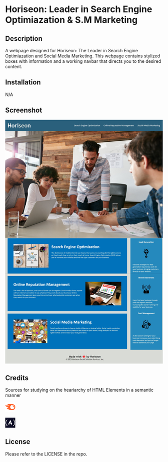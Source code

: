 # Horiseon: Leader in Search Engine Optimiazation & S.M Marketing

## Description

A webpage designed for Horiseon: The Leader in Search Engine Optimiazation and Social Media Marketing.
This webpage contains stylized boxes with information and a working navbar that directs you to the desired content.

## Installation

N/A

## Screenshot

![Screenshot of Webpage](Public/assets/images/SEO-preview.jpeg)


## Credits

Sources for studying on the heariarchy of HTML Elements in a semantic manner

[![SemRush Blog: Semantic HTML](Public\assets\images\semablogimage.png)](https://www.semrush.com/blog/semantic-html5-guide/)



[![freeCodeCamp](Public\assets\images\freecodecampimage.png)](https://www.freecodecamp.org/news/semantic-html5-elements/#:~:text=Semantic%20HTML%20elements%20are%20those,content%20that%20is%20inside%20them.)


## License

Please refer to the LICENSE in the repo.


